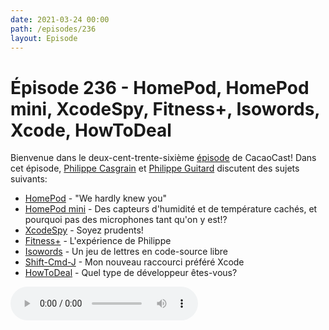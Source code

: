 ```yaml
---
date: 2021-03-24 00:00
path: /episodes/236
layout: Episode
---
```

# Épisode 236 - HomePod, HomePod mini, XcodeSpy, Fitness+, Isowords, Xcode, HowToDeal
<p>Bienvenue dans le deux-cent-trente-sixi&egrave;me&nbsp;<a href="https://cacaocast.com/media/cacaocast_236.mp3" title="CacaoCast Episode 236">épisode</a> de CacaoCast! Dans cet épisode, <a href="http://www.twitter.com/philippec" title="Philippe Casgrain sur Twitter">Philippe Casgrain</a> et <a href="http://www.twitter.com/cacaocast" title="Philippe Guitard sur Twitter">Philippe Guitard</a> discutent des sujets suivants:</p>
<ul>
<li><a href="https://appleinsider.com/articles/21/03/15/homepod-isnt-dead-yet-discontinuation-and-end-of-life-explained" title="HomePod">HomePod</a> - "We hardly knew you"</li>
<li><a href="https://www.engadget.com/apple-homepod-mini-inactive-temperature-humidity-sensor-161634669.html" title="HomePod mini">HomePod mini</a> - Des capteurs d'humidité et de température cachés, et pourquoi pas des microphones tant qu'on y est!?</li>
<li><a href="https://arstechnica.com/gadgets/2021/03/attackers-are-trying-awfully-hard-to-backdoor-ios-developers-macs/" title="XcodeSpy">XcodeSpy</a> - Soyez prudents!</li>
<li><a href="https://www.apple.com/ca/fr/apple-fitness-plus/" title="Fitness+">Fitness+</a> - L'expérience de Philippe</li>
<li><a href="https://www.pointfree.co/blog/posts/55-open-sourcing-isowords" title="Isowords">Isowords</a> - Un jeu de lettres en code-source libre</li>
<li><a href="https://twitter.com/JordanMorgan10/status/1368985366586396676" title="Shift-Cmd-J">Shift-Cmd-J</a> - Mon nouveau raccourci préféré Xcode</li>
<li><a href="https://www.howtodeal.dev" title="HowToDeal">HowToDeal</a> - Quel type de développeur êtes-vous?</li>
</ul>
<p><audio controls><source src="https://cacaocast.com/media/cacaocast_236.mp3" type="audio/mpeg"><source src="https://cacaocast.com/media/cacaocast_236.mp3" type="audio/mp4">Votre navigateur ne supporte pas l'élément audio / Your browser does not support the audio element.</audio></p>
